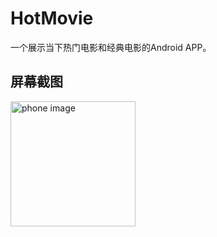 # HotMovie
一个展示当下热门电影和经典电影的Android APP。

## 屏幕截图
<img src="picture/booklisting.jpg" alt="phone image" width="200px" />
